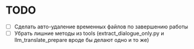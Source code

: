 # TODO
- [ ] Сделать авто-удаление временных файлов по завершению работы
- [ ] Убрать лишние методы из tools (extract_dialogue_only.py и llm_translate_prepare вроде бы делают одно и то же)
